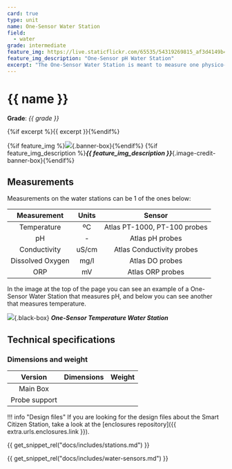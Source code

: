```yaml
---
card: true
type: unit
name: One-Sensor Water Station
field:
  - water
grade: intermediate
feature_img: https://live.staticflickr.com/65535/54319269815_af3d4149b4_o.jpg
feature_img_description: "One-Sensor pH Water Station"
excerpt: "The One-Sensor Water Station is meant to measure one physico-chemical parameter at a time. Choose from pH, Temperature, Dissolved Oxygen, Conductivity or ORP."
---
```


# {{ name }}

**Grade**: _{{ grade }}_

{%if excerpt %}{{ excerpt }}{%endif%}

{%if feature_img %}![]({{feature_img}}){.banner-box}{%endif%}
{%if feature_img_description %}***{{ feature_img_description }}***{.image-credit-banner-box}{%endif%}

## Measurements

Measurements on the water stations can be 1 of the ones below:

| Measurement      | Units    | Sensor                        |
| :-:              | :-:      | :-:                           |
| Temperature      | ºC       | Atlas PT-1000, PT-100 probes  |
| pH               | -        | Atlas pH probes               |
| Conductivity     | uS/cm    | Atlas Conductivity probes     |
| Dissolved Oxygen | mg/l     | Atlas DO probes               |
| ORP              | mV       | Atlas ORP probes              |

In the image at the top of the page you can see an example of a One-Sensor Water Station that measures pH, and below you can see another that measures temperature.

![](https://live.staticflickr.com/65535/54319083519_b7f37ebb01_o.jpg){.black-box}
***One-Sensor Temperature Water Station***

## Technical specifications

### Dimensions and weight

| Version                   | Dimensions | Weight |
| :-:                       | :-         | :-     |
| Main Box                  |            |        |
| Probe support             |            |        |

!!! info "Design files"
    If you are looking for the design files about the Smart Citizen Station, take a look at the [enclosures repository]({{ extra.urls.enclosures.link }}).

{{ get_snippet_rel("docs/includes/stations.md") }}

{{ get_snippet_rel("docs/includes/water-sensors.md") }}